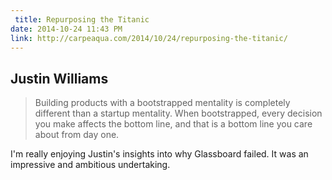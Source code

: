 ```yaml
---
 title: Repurposing the Titanic
date: 2014-10-24 11:43 PM
link: http://carpeaqua.com/2014/10/24/repurposing-the-titanic/
---
```


## Justin Williams

> Building products with a bootstrapped mentality is completely different than a startup mentality. When bootstrapped, every decision you make affects the bottom line, and that is a bottom line you care about from day one.

I'm really enjoying Justin's insights into why Glassboard failed. It was an impressive and ambitious undertaking.
